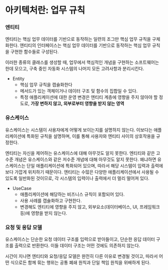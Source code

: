 # 아키텍처란: 업무 규칙

### 엔티티

엔티티는 핵심 업무 데이터를 기반으로 동작하는 일련의 조그만 핵심 업무 규칙을 구체화한다. 엔티티의 인터페이스는 핵심 업무 데이터를 기반으로 동작하는 핵심 업무 규칙을 구현한 함수들로 구성된다.

이러한 종류의 클래스를 생성할 때, 업무에서 핵심적인 개념을 구현하는 소프트웨어는 한데 모으고, 구축 중인 자동화 시스템의 나머지 모든 고려사항과 분리시킨다.

- Entity
    - 핵심 업무 규칙을 캡슐화한다
    - 메서드가 있는 객체이거나 데이터 구조 및 함수의 집합일 수 있다.
    - 특정 애플리케이션에 대한 운영 변경은 엔티티 계층에 영향을 주지 않아야 할 정도로, **가장 변하지 않고, 외부로부터 영향을 받지 않는 영역**

### 유스케이스

유스케이스는 시스템이 사용자에게 어떻게 보이는지를 설명하지 않는다. 이보다는 애플리케이션에 특화된 규칙을 설명하며, 이를 통해 사용자와 엔티티 사이의 상호작용을 규정한다.

엔티티는 자신을 제어하는 유스케이스에 대해 아무것도 알지 못한다. 엔티티와 같은 고수준 개념은 유스케이스와 같은 저수준 개념에 대해 아무것도 알지 못한다. 왜냐하면 유스케이스는 단일 애플리케이션에 특화되어 있으며, 따라서 해당 시스템이 입력과 출력에 보다 가깝게 위치하기 때문이다. 엔티티는 수많은 다양한 애플리케이션에서 사용될 수 있도록 일반화된 것이므로, 각 시스템의 입력이나 출력에서 더 멀리 떨어져 있다.

- UseCase
    - 애플리케이션에 해당하는 비즈니스 규칙이 포함되어 있다.
    - 사용 사례를 캡슐화하고 구현한다.
    - 변경해도 엔티티에 영향을 주지 않고, 외부요소(데이터베이스, UI, 프레임워크 등)에 영향을 받지 않는다.

### 요청 및 응답 모델

유스케이스는 단순한 요청 데이터 구조를 입력으로 받아들이고, 단순한 응답 데이터 구조를 출력으로 반환한다. 이들 데이터 구조는 어떤 것에도 의존하지 않는다.

시간이 지나면 엔티티와 요청/응답 모델은 완전히 다른 이유로 변경될 것이고, 따라서 어떤 식으로든 함께 묶는 행위는 공통 폐쇄 원칙과 단일 책임 원칙을 위배하게 된다.
